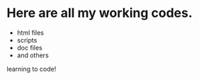 # Here are all my working codes.

- html files
- scripts
- doc files
- and others

learning to code!

